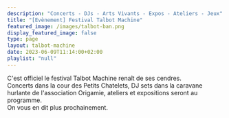 ```yaml
---
description: "Concerts - DJs - Arts Vivants - Expos - Ateliers - Jeux"
title: "[Evènement] Festival Talbot Machine"
featured_image: /images/talbot-ban.png
display_featured_image: false
type: page
layout: talbot-machine
date: 2023-06-09T11:14:00+02:00
playlist: "null"
---
```


C'est officiel le festival Talbot Machine renaît de ses cendres. <br/>
Concerts dans la cour des Petits Chatelets, DJ sets dans la caravane hurlante de l'association Origamie, ateliers et expositions seront au programme.<br/>
On vous en dit plus prochainement.
